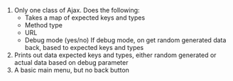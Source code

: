 1. Only one class of Ajax. Does the following:
    - Takes a map of expected keys and types
    - Method type
    - URL
    - Debug mode (yes/no)
      If debug mode, on get random generated data back, based to expected keys and types
2. Prints out data expected keys and types, either random generated or actual data based on debug parameter
3. A basic main menu, but no back button
